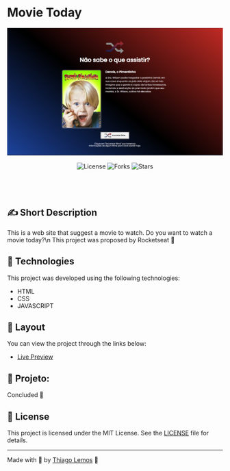 # Movie Today

<p align="center">
  <img alt="Movie Today" src=".github/desktop.png">
  <!-- <img alt="Calculadora" src=".github/mobile.png"> -->
</p>

<p align="center">
  <img  src="https://img.shields.io/static/v1?label=license&message=MIT&color=131313&labelColor=323A46" alt="License">
  
  <img src="https://img.shields.io/github/forks/thiagolemosdev/movie-today?label=forks&message=MIT&color=131313&labelColor=323A46" alt="Forks">

  <img src="https://img.shields.io/github/stars/thiagolemosdev/movie-today?label=stars&message=MIT&color=131313&labelColor=323A46" alt="Stars">
</p>

<h1 align="center">
<!--     <img alt="my-onix" title="my-onix-web" src=".github/preview.gif" /> -->
</h1>

<br>

## ✍ Short Description

This is a web site that suggest a movie to watch. Do you want to watch a movie today?\n
This project was proposed by Rocketseat 💜

## 🧪 Technologies

This project was developed using the following technologies:

- HTML
- CSS
- JAVASCRIPT

<!-- ## 🚀 Getting started
Clone the project and access the folder.
```bash
git clone https://github.com/birobirobiro/my-onix-web.git
cd my-onix-web
```
Run this command to install the dependencies.
```bash
yarn install
yarn dev
``` -->

## 🔖 Layout

You can view the project through the links below:

- [Live Preview](https://movietoday.thiagolemos.tech/)

<!-- - [Figma](https://www.figma.com/file/um92YqpfGlWiarQUpXwA8v/Sign-Up) -->

<!-- Remembering that you need to have a [Figma](http://figma.com/) account to access it. -->

## 🚧 Projeto:

Concluded 🙌

<!-- ## 🎨 Inspiração:
Figma: https://www.figma.com/file/2A51gQJCk5V6LxcIh2en0b/HBO-Max-Redesign-Web-App-(Community) -->

## 📝 License

This project is licensed under the MIT License. See the [LICENSE](LICENSE) file for details.

---

Made with 💙 by [Thiago Lemos](https://www.thiagolemos.tech) 👋

